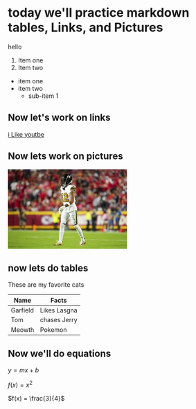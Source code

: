 # today we'll practice markdown tables, Links, and Pictures

hello

1. Item one
2. Item two


- item one
- item two
	* sub-item 1



## Now let's work on links


[i Like youtbe](http://www.youtube.com)

## Now lets work on pictures

![Here's a picture of a football player](football.jpg)

## now lets do tables

These are my favorite cats

| Name | Facts |
| ---  | --- |
| Garfield | Likes Lasgna |
| Tom | chases Jerry |
| Meowth | Pokemon |

## Now we'll do equations

$y = mx + b$

$f(x) = x^2$

$f(x) = \frac{3}{4}$ 
